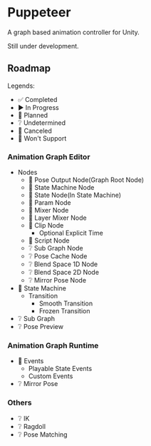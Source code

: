 # Puppeteer

A graph based animation controller for Unity.

Still under development.


## Roadmap

Legends:
- 󠀥✅ Completed
- ▶️ In Progress
- 📅 Planned
- ❔ Undetermined
- 🔘 Canceled
- 🚫 Won't Support


### Animation Graph Editor

- Nodes
    - 📅 Pose Output Node(Graph Root Node)
    - 📅 State Machine Node
    - 📅 State Node(In State Machine)
    - 📅 Param Node
    - 📅 Mixer Node
    - 📅 Layer Mixer Node
    - 📅 Clip Node
        - Optional Explicit Time
    - 📅 Script Node
    - ❔ Sub Graph Node
    - ❔ Pose Cache Node
    - ❔ Blend Space 1D Node
    - ❔ Blend Space 2D Node
    - ❔ Mirror Pose Node
- 📅 State Machine
    - Transition
        - Smooth Transition
        - Frozen Transition
- ❔ Sub Graph
- ❔ Pose Preview


### Animation Graph Runtime

- 📅 Events
    - Playable State Events
    - Custom Events
- ❔ Mirror Pose


### Others

- ❔ IK
- ❔ Ragdoll
- ❔ Pose Matching
